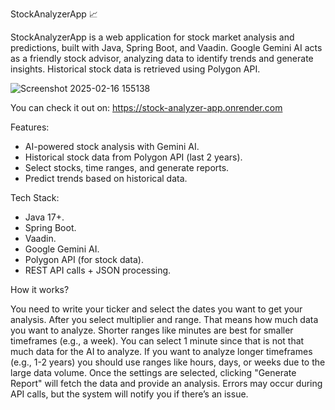 StockAnalyzerApp 📈

StockAnalyzerApp is a web application for stock market analysis and predictions, built with Java, Spring Boot, and Vaadin. Google Gemini AI acts as a friendly stock advisor, analyzing data to identify trends and generate insights. Historical stock data is retrieved using Polygon API.

![Screenshot 2025-02-16 155138](https://github.com/user-attachments/assets/7aaa6570-0270-4a58-adc5-400ef8c6d189)

You can check it out on: https://stock-analyzer-app.onrender.com

Features:

- AI-powered stock analysis with Gemini AI.
- Historical stock data from Polygon API (last 2 years).
- Select stocks, time ranges, and generate reports.
- Predict trends based on historical data.

Tech Stack:

- Java 17+.
- Spring Boot.
- Vaadin.
- Google Gemini AI.
- Polygon API (for stock data).
- REST API calls + JSON processing.

How it works?

You need to write your ticker and select the dates you want to get your analysis. After you select multiplier and range. That means how much data you want to analyze. Shorter ranges like minutes are best for smaller timeframes (e.g., a week). You can select 1 minute since that is not that much data for the AI to analyze. If you want to analyze longer timeframes (e.g., 1-2 years) you should use ranges like hours, days, or weeks due to the large data volume. Once the settings are selected, clicking "Generate Report" will fetch the data and provide an analysis. Errors may occur during API calls, but the system will notify you if there’s an issue.
